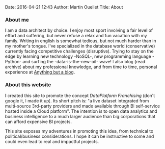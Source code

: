 Date: 2016-04-21 12:43
Author: Martin Ouellet
Title: About

### About me

I am a data architect by choice. I enjoy most sport involving a fair level of effort and suffering, but never refuse a relax and fun vacation with my family.  Writing in english is somewhat tedious, but not much harder than in my mother's tongue.  I've specialized in the database world (conservative) currently facing competitive challenges (disruptive). Trying to stay on the edge by learning new technology -NoSQL-, new programming language -Python- and surfing the -data-is-the-new-oil- wave! I also blog (read archive) about my professional knowledge, and from time to time, personal experience at [Anything but a blog](http://martin-ouellet.blogspot.com).   

### About this website

I created this site to promote the concept *DataPlatform Franchising* (don't google it, I made it up). Its short pitch is: "a live dataset integrated from multi-source 3rd-party providers and made available through BI self-service hosted inside a Cloud platform". The intention is to open data analytics and business intelligence to a much larger audience than big corporations that can afford expensive BI projects.  

This site exposes my adventures in promoting this idea, from technical to political/business considerations.  I hope it can be instructive to some and could even lead to real and impactful projects.
